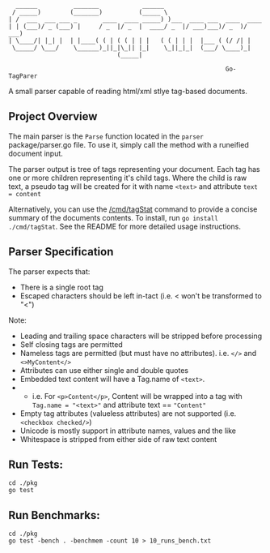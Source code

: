 ```
  ______          _______            ______                            
 / _____)        (_______)          (_____ \                           
| /  ___  ___ ___ _       ____  ____ _____) )___  ____ ___  ____  ____ 
| | (___)/ _ (___) |     / _  |/ _  |  ____/ _  |/ ___)___)/ _  )/ ___)
| \____/| |_| |  | |____( ( | ( ( | | |   ( ( | | |  |___ ( (/ /| |    
 \_____/ \___/    \______)_||_|\_|| |_|    \_||_|_|  (___/ \____)_|    
                              (_____|                                  

                                                            Go-TagParer
```

A small parser capable of reading html/xml stlye tag-based documents.

## Project Overview

The main parser is the `Parse` function located in the `parser` package/parser.go file. To use it, simply call the method with a runeified document input.

The parser output is tree of tags representing your document. Each tag has one or more children representing it's child tags. Where the child is raw text, a pseudo tag will be created for it with name `<text>` and attribute `text = content`

Alternatively, you can use the [/cmd/tagStat](/cmd/tagStat/README.md) command to provide a concise summary of the documents contents. To install, run `go install ./cmd/tagStat`. See the README for more detailed usage instructions.

## Parser Specification

The parser expects that:
- There is a single root tag
- Escaped characters should be left in-tact (i.e. &lt; won't be transformed to "<")

Note:
- Leading and trailing space characters will be stripped before processing
- Self closing tags are permitted
- Nameless tags are permitted (but must have no attributes). i.e. `</>` and `<>MyContent</>`
- Attributes can use either single and double quotes
- Embedded text content will have a Tag.name of `<text>`.
- - i.e. For `<p>Content</p>`, Content will be wrapped into a tag with `Tag.name = "<text>"` and attribute text == `"Content"`
 - Empty tag attributes (valueless attributes) are not supported (i.e. `<checkbox checked/>`)
- Unicode is mostly support in attribute names, values and the like
- Whitespace is stripped from either side of raw text content


## Run Tests:
```
cd ./pkg
go test
```

## Run Benchmarks:
```
cd ./pkg
go test -bench . -benchmem -count 10 > 10_runs_bench.txt
```